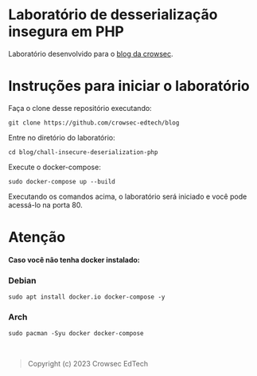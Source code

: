 # Laboratório de desserialização insegura em PHP
Laboratório desenvolvido para o [blog da crowsec](https://blog.crowsec.com.br/).

# Instruções para iniciar o laboratório
Faça o clone desse repositório executando:
```
git clone https://github.com/crowsec-edtech/blog
```

Entre no diretório do laboratório:
```
cd blog/chall-insecure-deserialization-php
```

Execute o docker-compose:
```
sudo docker-compose up --build
```

Executando os comandos acima, o laboratório será iniciado e você pode acessá-lo na porta 80.

# Atenção
#### Caso você não tenha docker instalado:

### Debian
```
sudo apt install docker.io docker-compose -y
```
### Arch
```
sudo pacman -Syu docker docker-compose
```
<br/>

> Copyright (c) 2023 Crowsec EdTech
